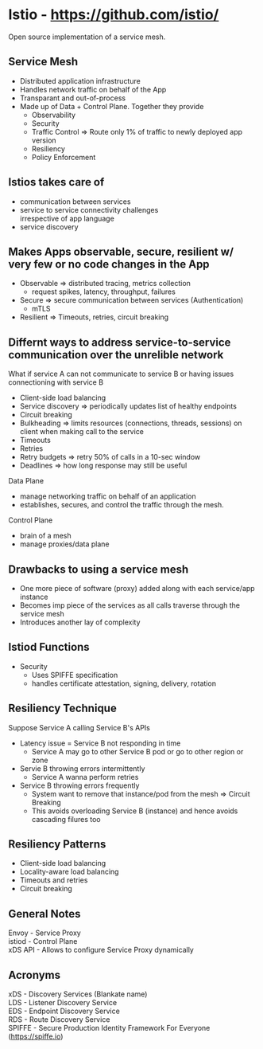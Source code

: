 # Istio - https://github.com/istio/

Open source implementation of a service mesh.

## Service Mesh
- Distributed application infrastructure
- Handles network traffic on behalf of the App
- Transparant and out-of-process
- Made up of Data + Control Plane. Together they provide 
  - Observability
  - Security
  - Traffic Control => Route only 1% of traffic to newly deployed app version 
  - Resiliency
  - Policy Enforcement 


## Istios takes care of
- communication between services
- service to service connectivity challenges  
irrespective of app language
- service discovery 

## Makes Apps observable, secure, resilient w/ very few or no code changes in the App
- Observable => distributed tracing, metrics collection
  - request spikes, latency, throughput, failures
- Secure => secure communication between services (Authentication)
  - mTLS
- Resilient => Timeouts, retries, circuit breaking 


## Differnt ways to address service-to-service communication over the unrelible network
What if service A can not communicate to service B or having issues connectioning with service B

- Client-side load balancing
- Service discovery => periodically updates list of healthy endpoints 
- Circuit breaking
- Bulkheading => limits resources (connections, threads, sessions) on client when making call to the service 
- Timeouts
- Retries
- Retry budgets => retry 50% of calls in a 10-sec window 
- Deadlines => how long response may still be useful

Data Plane
- manage networking traffic on behalf of an application  
- establishes, secures, and control the traffic through the mesh.

Control Plane
- brain of a mesh
- manage proxies/data plane

## Drawbacks to using a service mesh
- One more piece of software (proxy) added along with each service/app instance
- Becomes imp piece of the services as all calls traverse through the service mesh
- Introduces another lay of complexity

## Istiod Functions
- Security
  - Uses SPIFFE specification
  - handles certificate attestation, signing, delivery, rotation

## Resiliency Technique
Suppose Service A calling Service B's APIs

- Latency issue = Service B not responding in time
  - Service A may go to other Service B pod or go to other region or zone
- Servie B throwing errors intermittently
  - Service A wanna perform retries
- Service B throwing errors frequently
  - System want to remove that instance/pod from the mesh => Circuit Breaking
  - This avoids overloading Service B (instance) and hence avoids cascading filures too

## Resiliency Patterns
- Client-side load balancing
- Locality-aware load balancing
- Timeouts and retries
- Circuit breaking

## General Notes
Envoy - Service Proxy  
istiod - Control Plane  
xDS API - Allows to configure Service Proxy dynamically

## Acronyms
xDS - Discovery Services (Blankate name)  
LDS - Listener Discovery Service  
EDS - Endpoint Discovery Service  
RDS - Route Discovery Service  
SPIFFE - Secure Production Identity Framework For Everyone (https://spiffe.io)  


